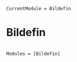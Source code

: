 ```@meta
CurrentModule = Bildefin
```

# Bildefin

```@index
```

```@autodocs
Modules = [Bildefin]
```
